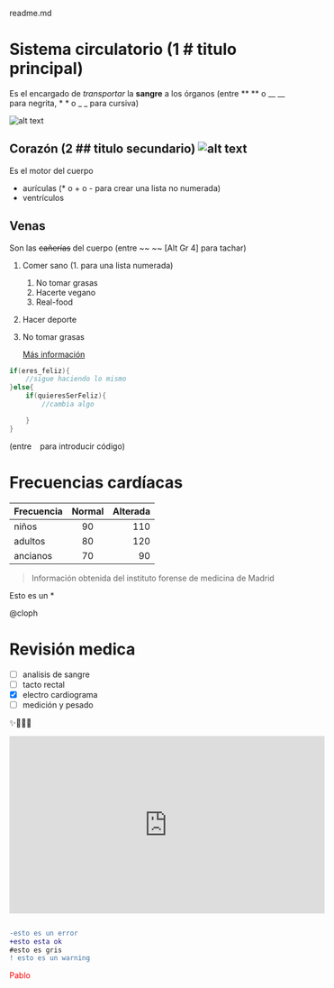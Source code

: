 readme.md
# Sistema circulatorio (1 # titulo principal)

Es el encargado de *transportar* la **sangre** a los órganos (entre ** ** o __ __ para negrita, * * o _ _ para cursiva)


![alt text][foto_sistema]

## Corazón (2 ## titulo secundario) ![alt text](https://i.pinimg.com/originals/b8/47/d5/b847d555f6b6e8e734108e9b0d9f4b5e.gif)

Es el motor del cuerpo
* aurículas (* o + o - para crear una lista no numerada)
* ventrículos

## Venas

Son las ~~cañerías~~ del cuerpo (entre ~~ ~~ [Alt Gr 4] para tachar)

1. Comer sano (1. para una lista numerada)
   1. No tomar grasas
   2. Hacerte vegano
   3. Real-food
2. Hacer deporte
3. No tomar grasas
   
   [Más información](https://es.wikipedia.org/wiki/Cardiolog%C3%ADa)


```java
if(eres_feliz){
    //sigue haciendo lo mismo
}else{
    if(quieresSerFeliz){
        //cambia algo

    }
}

```
(entre ``` ``` para introducir código)

# Frecuencias cardíacas

| Frecuencia | Normal | Alterada |
| ---------- |:------:| --------:|
| niños      | 90     | 110      |
| adultos    | 80     | 120      |
| ancianos   | 70     | 90       |


>Información obtenida del instituto forense de medicina de Madrid

Esto es un \*

@cloph

# Revisión medica
- [ ] analisis de sangre
- [ ] tacto rectal
- [x] electro cardiograma
- [ ] medición y pesado
  
:sparkles::potato::pizza::hamburger:

<iframe width="560" height="315" src="https://www.youtube.com/embed/i8ZW94SWchE" title="YouTube video player" frameborder="0" allow="accelerometer; autoplay; clipboard-write; encrypted-media; gyroscope; picture-in-picture" allowfullscreen></iframe>


 ```diff

 -esto es un error
 +esto esta ok
 #esto es gris
 ! esto es un warning
 ```

 <span style="color:red">Pablo</span>

[foto_sistema]:https://encrypted-tbn0.gstatic.com/images?q=tbn:ANd9GcTdEOJFOYVs090vk8w1zCPN6LEJ8q7DdBX72w&usqp=CAU
